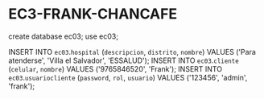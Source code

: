 # EC3-FRANK-CHANCAFE
create database ec03;
use ec03;

INSERT INTO `ec03`.`hospital` (`descripcion`, `distrito`, `nombre`) VALUES ('Para atenderse', 'Villa el Salvador', 'ESSALUD');
INSERT INTO `ec03`.`cliente` (`celular`, `nombre`) VALUES ('9765846520', 'Frank');
INSERT INTO `ec03`.`usuariocliente` (`password`, `rol`, `usuario`) VALUES ('123456', 'admin', 'frank');

